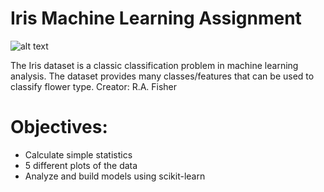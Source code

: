 # Iris Machine Learning Assignment
![alt text](https://www.dotnetlovers.com/Images/IrisFlowerSepalandPetal928201820507AM.jpg)

The Iris dataset is a classic classification problem in machine learning analysis. The dataset provides many classes/features that can be used to classify flower type.
Creator: R.A. Fisher

# Objectives:

- Calculate simple statistics
- 5 different plots of the data
- Analyze and build models using scikit-learn

